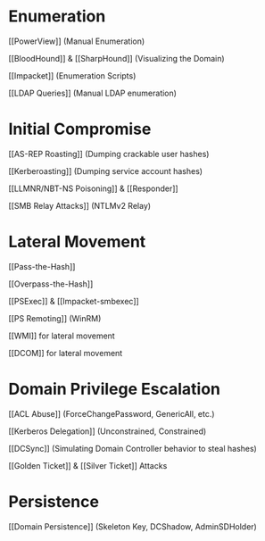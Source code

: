 # Enumeration

[[PowerView]] (Manual Enumeration)

[[BloodHound]] & [[SharpHound]] (Visualizing the Domain)

[[Impacket]] (Enumeration Scripts)

[[LDAP Queries]] (Manual LDAP enumeration)

# Initial Compromise

[[AS-REP Roasting]] (Dumping crackable user hashes)

[[Kerberoasting]] (Dumping service account hashes)

[[LLMNR/NBT-NS Poisoning]] & [[Responder]]

[[SMB Relay Attacks]] (NTLMv2 Relay)

# Lateral Movement

[[Pass-the-Hash]]

[[Overpass-the-Hash]]

[[PSExec]] & [[Impacket-smbexec]]

[[PS Remoting]] (WinRM)

[[WMI]] for lateral movement

[[DCOM]] for lateral movement

# Domain Privilege Escalation

[[ACL Abuse]] (ForceChangePassword, GenericAll, etc.)

[[Kerberos Delegation]] (Unconstrained, Constrained)

[[DCSync]] (Simulating Domain Controller behavior to steal hashes)

[[Golden Ticket]] & [[Silver Ticket]] Attacks

# Persistence

[[Domain Persistence]] (Skeleton Key, DCShadow, AdminSDHolder)